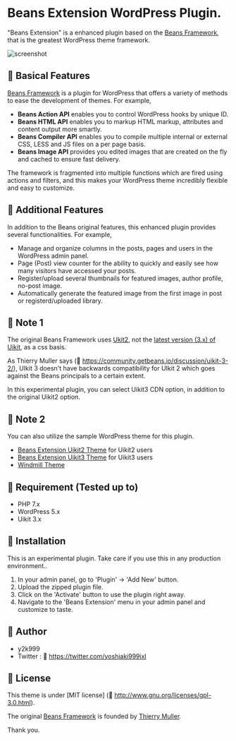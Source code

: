 # Beans Extension WordPress Plugin.

"Beans Extension" is a enhanced plugin based on the <a href="https://www.getbeans.io/" target="_blank">Beans Framework</a>, that is the greatest WordPress theme framework.

![screenshot](https://user-images.githubusercontent.com/53717680/126051653-353948c5-a569-482e-baef-5b4104c54f5b.jpg)

## :electric_plug: Basical Features
<a href="https://www.getbeans.io/" target="_blank">Beans Framework</a> is a plugin for WordPress that offers a variety of methods to ease the development of themes.
For example, 

 - **Beans Action API** enables you to control WordPress hooks by unique ID.
 - **Beans HTML API** enables you to markup HTML markup, attributes and content output more smartly.
 - **Beans Compiler API** enables you to compile multiple internal or external CSS, LESS and JS files on a per page basis.
 - **Beans Image API** provides you edited images that are created on the fly and cached to ensure fast delivery.

The framework is fragmented into multiple functions which are fired using actions and filters, and this makes your WordPress theme incredibly flexible and easy to customize.

## :electric_plug: Additional Features
In addition to the Beans original features, this enhanced plugin provides several functionalities.
For example, 

 - Manage and organize columns in the posts, pages and users in the WordPress admin panel.
 - Page (Post) view counter for the ability to quickly and easily see how many visitors have accessed your posts.
 - Register/upload several thumbnails for featured images, author profile, no-post image.
 - Automatically generate the featured image from the first image in post or registerd/uploaded library.


## :electric_plug: Note 1

The original Beans Framework uses <a href="https://getuikit.com/v2/" target="_blank">Ukit2</a>, not the <a href="https://getuikit.com/" target="_blank">latest version (3.x) of Uikit</a>, as a css basis.

As Thierry Muller says (:bookmark: https://community.getbeans.io/discussion/uikit-3-2/), UIkit 3 doesn't have backwards compatibility for UIkit 2 which goes against the Beans principals to a certain extent.

In this experimental plugin, you can select Uikit3 CDN option, in addition to the original Uikit2 option.


## :electric_plug: Note 2

You can also utilize the sample WordPress theme for this plugin.
* <a href="https://github.com/y2k999/bex-uikit2" target="_blank">Beans Extension Uikit2 Theme</a> for Uikit2 users
* <a href="https://github.com/y2k999/bex-uikit3" target="_blank">Beans Extension Uikit3 Theme</a> for Uikit3 users
* <a href="https://github.com/y2k999/windmill" target="_blank">Windmill Theme</a>


## :electric_plug: Requirement (Tested up to)

* PHP 7.x
* WordPress 5.x
* Uikit 3.x


## :electric_plug: Installation

This is an experimental plugin.
Take care if you use this in any production environment..

1. In your admin panel, go to 'Plugin' -> 'Add New' button.
2. Upload the zipped plugin file.
3. Click on the 'Activate' button to use the plugin right away.
4. Navigate to the 'Beans Extension' menu in your admin panel and customize to taste.


## :electric_plug: Author

* y2k999
* Twitter : :bookmark: https://twitter.com/yoshiaki999ixl

 
## :electric_plug: License

This theme is under [MIT license] (:bookmark: http://www.gnu.org/licenses/gpl-3.0.html).

The original <a href="https://www.getbeans.io/" target="_blank">Beans Framework</a> is founded by <a href="https://twitter.com/TweetyThierry" target="_blank">Thierry Muller</a>.

Thank you.
